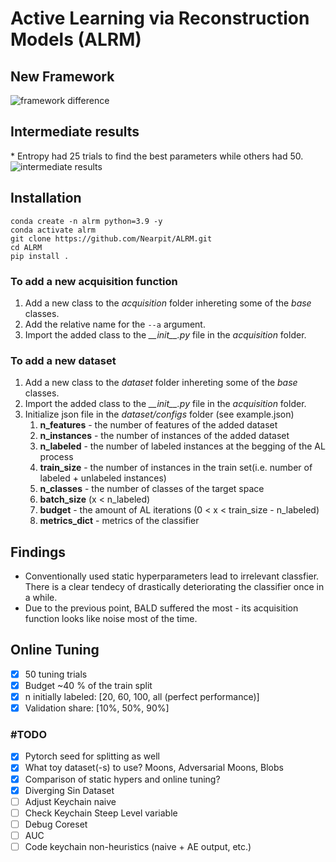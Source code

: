 # Active Learning via Reconstruction Models (ALRM)

## New Framework

![framework difference](https://github.com/Nearpit/ALRM/blob/main/plots/flow_diff.png?raw=true)

## Intermediate results
\* Entropy had 25 trials to find the best parameters while others had 50.
![intermediate results](https://github.com/Nearpit/ALRM/blob/main/plots/intermediate_results.png?raw=true)

## Installation

```
conda create -n alrm python=3.9 -y
conda activate alrm  
git clone https://github.com/Nearpit/ALRM.git
cd ALRM
pip install .
```

### To add a new acquisition function

1. Add a new class to the _acquisition_ folder inhereting some of the _base_ classes.
2. Add the relative name for the `--a` argument.
3. Import the added class to the _\_\_init\_\_.py_ file in the _acquisition_ folder.

### To add a new dataset

1. Add a new class to the _dataset_ folder inhereting some of the _base_ classes.
2. Import the added class to the _\_\_init\_\_.py_ file in the _acquisition_ folder.
3. Initialize json file in the _dataset/configs_ folder (see example.json)
   1. __n_features__ - the number of features of the added dataset
   2. __n_instances__ - the number of instances of the added dataset
   3. __n_labeled__ - the number of labeled instances at the begging of the AL process
   4. __train_size__ - the number of instances in the train set(i.e. number of labeled  + unlabeled instances)
   5. __n_classes__ - the number of classes of the target space
   6. __batch_size__ (x < n_labeled)
   7. __budget__ - the amount of AL iterations (0 < x < train_size - n_labeled)
   8. __metrics_dict__ - metrics of the classifier

## Findings

- Conventionally used static hyperparameters lead to irrelevant classfier. There is a clear tendecy of drastically deteriorating the classifier once in a while.
- Due to the previous point, BALD suffered the most - its acquisition function looks like noise most of the time.

## Online Tuning

- [X] 50 tuning trials
- [X] Budget ~40 % of the train split
- [X] n initially labeled: [20, 60, 100, all (perfect performance)]
- [X] Validation share: [10%, 50%, 90%]

### \#TODO

- [X] Pytorch seed for splitting as well
- [X] What toy dataset(-s) to use? Moons, Adversarial Moons, Blobs
- [X] Comparison of static hypers and online tuning?
- [X] Diverging Sin Dataset
- [ ] Adjust Keychain naive
- [ ] Check Keychain Steep Level variable
- [ ] Debug Coreset
- [ ] AUC
- [ ] Code keychain non-heuristics (naive + AE output, etc.)
